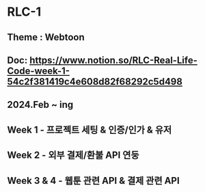 # RLC-1
## Theme :  Webtoon 
## Doc: https://www.notion.so/RLC-Real-Life-Code-week-1-54c2f381419c4e608d82f68292c5d498 


## 2024.Feb ~ ing 

## Week 1 - 프로젝트 세팅 & 인증/인가 & 유저 
## Week 2 - 외부 결제/환불 API 연둥
## Week 3 & 4 - 웹툰 관련 API & 결제 관련 API
